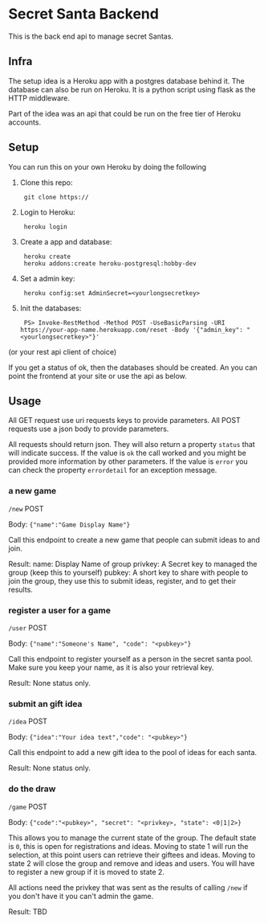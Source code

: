 # Secret Santa Backend

This is the back end api to manage secret Santas.

## Infra

The setup idea is a Heroku app with a postgres database behind it. The database can also be run on Heroku.
It is a python script using flask as the HTTP middleware.

Part of the idea was an api that could be run on the free tier of Heroku accounts.

## Setup

You can run this on your own Heroku by doing the following

1. Clone this repo:

        git clone https://

2. Login to Heroku:

        heroku login

3. Create a app and database:

        heroku create
        heroku addons:create heroku-postgresql:hobby-dev

4. Set a admin key:

        heroku config:set AdminSecret=<yourlongsecretkey>

5. Init the databases:

        PS> Invoke-RestMethod -Method POST -UseBasicParsing -URI https://your-app-name.herokuapp.com/reset -Body '{"admin_key": "<yourlongsecretkey>"}'

(or your rest api client of choice)

If you get a status of ok, then the databases should be created. An you can point the frontend at your site or use the api as below.

## Usage

All GET request use uri requests keys to provide parameters.
All POST requests use a json body to provide parameters.

All requests should return json. They will also return a property `status` that will indicate success. If the value is `ok` the call worked and you
might be provided more information by other parameters. If the value is `error` you can check the property `errordetail` for an exception message.

### a new game

`/new` POST

Body: `{"name":"Game Display Name"}`

Call this endpoint to create a new game that people can submit ideas to and join.

Result:
    name: Display Name of group
    privkey: A Secret key to managed the group (keep this to yourself)
    pubkey: A short key to share with people to join the group, they use this to submit ideas, register, and to get their results.

### register a user for a game

`/user` POST

Body: `{"name":"Someone's Name", "code": "<pubkey>"}`

Call this endpoint to register yourself as a person in the secret santa pool. Make sure you keep your name, as it is also your retrieval key.

Result:
    None status only.

### submit an gift idea

`/idea` POST

Body: `{"idea":"Your idea text","code": "<pubkey>"}`

Call this endpoint to add a new gift idea to the pool of ideas for each santa.

Result:
    None status only.

### do the draw

`/game` POST

Body: `{"code":"<pubkey>", "secret": "<privkey>, "state": <0|1|2>}`

This allows you to manage the current state of the group. The default state is `0`, this is open for registrations and ideas.
Moving to state 1 will run the selection, at this point users can retrieve their giftees and ideas.
Moving to state 2 will close the group and remove and ideas and users. You will have to register a new group if it is moved to state 2.

All actions need the privkey that was sent as the results of calling `/new` if you don't have it you can't admin the game.

Result:
    TBD